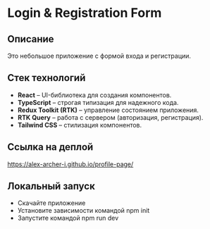 # Login & Registration Form

## Описание

Это небольшое приложение с формой входа и регистрации.

## Стек технологий

- **React** – UI-библиотека для создания компонентов.
- **TypeScript** – строгая типизация для надежного кода.
- **Redux Toolkit (RTK)** – управление состоянием приложения.
- **RTK Query** – работа с сервером (авторизация, регистрация).
- **Tailwind CSS** – стилизация компонентов.

## Ссылка на деплой
https://alex-archer-i.github.io/profile-page/

## Локальный запуск

- Скачайте приложение
- Установите зависимости командой npm init
- Запустите командой npm run dev